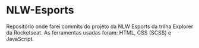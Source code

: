 # NLW-Esports
Repositório onde farei commits do projeto da NLW Esports da trilha Explorer da Rocketseat.
As ferramentas usadas foram: HTML, CSS (SCSS) e JavaScript.
